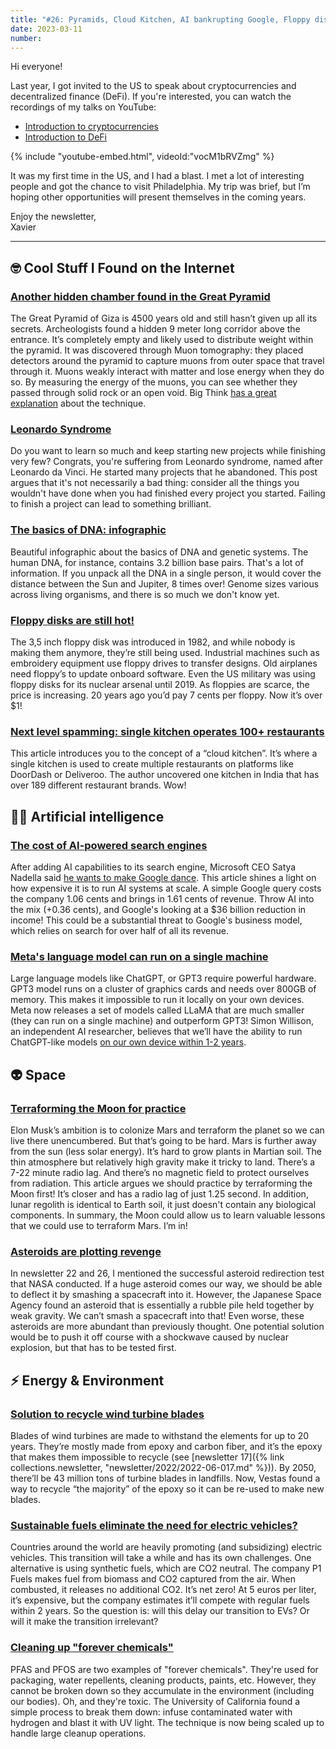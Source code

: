 ```yaml
---
title: "#26: Pyramids, Cloud Kitchen, AI bankrupting Google, Floppy disks, Sustainable Fuel, Asteroids, Turbines Blades, and more!"
date: 2023-03-11
number:
---
```


Hi everyone!

Last year, I got invited to the US to speak about cryptocurrencies and decentralized finance (DeFi). If you're interested, you can watch the recordings of my talks on YouTube:

* [Introduction to cryptocurrencies](https://youtu.be/vJfdO9QuroY)
* [Introduction to DeFi](https://youtu.be/vocM1bRVZmg)

{% include "youtube-embed.html", videoId:"vocM1bRVZmg" %}

It was my first time in the US, and I had a blast. I met a lot of interesting people and got the chance to visit Philadelphia. My trip was brief, but I’m hoping other opportunities will present themselves in the coming years.

Enjoy the newsletter,  
Xavier

---

## 🤓 Cool Stuff I Found on the Internet
### [Another hidden chamber found in the Great Pyramid](https://www.smithsonianmag.com/smart-news/hidden-chamber-pyramid-giza-180981745/)
The Great Pyramid of Giza is 4500 years old and still hasn’t given up all its secrets. Archeologists found a hidden 9 meter long corridor above the entrance. It’s completely empty and likely used to distribute weight within the pyramid. It was discovered through Muon tomography: they placed detectors around the pyramid to capture muons from outer space that travel through it. Muons weakly interact with matter and lose energy when they do so. By measuring the energy of the muons, you can see whether they passed through solid rock or an open void. Big Think [has a great explanation](https://bigthink.com/hard-science/great-pyramid-muon-tomography/) about the technique.


### [Leonardo Syndrome](https://thoughtfulatlas.bearblog.dev/leonardo-syndrome/)
Do you want to learn so much and keep starting new projects while finishing very few? Congrats, you're suffering from Leonardo syndrome, named after Leonardo da Vinci. He started many projects that he abandoned. This post argues that it's not necessarily a bad thing: consider all the things you wouldn't have done when you had finished every project you started. Failing to finish a project can lead to something brilliant.


### [The basics of DNA: infographic](https://www.visualcapitalist.com/cp/basics-of-dna-and-genetic-systems/)
Beautiful infographic about the basics of DNA and genetic systems. The human DNA, for instance, contains 3.2 billion base pairs. That's a lot of information. If you unpack all the DNA in a single person, it would cover the distance between the Sun and Jupiter, 8 times over! Genome sizes various across living organisms, and there is so much we don't know yet.


### [Floppy disks are still hot!](https://www.wired.com/story/why-the-floppy-disk-just-wont-die/)
The 3,5 inch floppy disk was introduced in 1982, and while nobody is making them anymore, they’re still being used. Industrial machines such as embroidery equipment use floppy drives to transfer designs. Old airplanes need floppy’s to update onboard software. Even the US military was using floppy disks for its nuclear arsenal until 2019. As floppies are scarce, the price is increasing. 20 years ago you’d pay 7 cents per floppy. Now it’s over $1!


### [Next level spamming: single kitchen operates 100+ restaurants](https://peabee.substack.com/p/17-one-kitchen-hundreds-of-internet)
This article introduces you to the concept of a “cloud kitchen”. It’s where a single kitchen is used to create multiple restaurants on platforms like DoorDash or Deliveroo. The author uncovered one kitchen in India that has over 189 different restaurant brands. Wow!


## 🧠🤖 Artificial intelligence
### [The cost of AI-powered search engines](https://www.semianalysis.com/p/the-inference-cost-of-search-disruption)
After adding AI capabilities to its search engine, Microsoft CEO Satya Nadella said [he wants to make Google dance](https://www.businessinsider.com/microsoft-ceo-new-bing-making-google-show-can-dance-bard-2023-2). This article shines a light on how expensive it is to run AI systems at scale. A simple Google query costs the company 1.06 cents and brings in 1.61 cents of revenue. Throw AI into the mix (+0.36 cents), and Google's looking at a $36 billion reduction in income! This could be a substantial threat to Google's business model, which relies on search for over half of all its revenue.

### [Meta's language model can run on a single machine](https://arstechnica.com/information-technology/2023/02/chatgpt-on-your-pc-meta-unveils-new-ai-model-that-can-run-on-a-single-gpu/)
Large language models like ChatGPT, or GPT3 require powerful hardware. GPT3 model runs on a cluster of graphics cards and needs over 800GB of memory. This makes it impossible to run it locally on your own devices. Meta now releases a set of models called LLaMA that are much smaller (they can run on a single machine) and outperform GPT3! Simon Willison, an independent AI researcher, believes that we’ll have the ability to run ChatGPT-like models [on our own device within 1-2 years](https://twitter.com/simonw/status/1629172729021861889).


## 👽 Space
### [Terraforming the Moon for practice](https://www.freethink.com/space/terraforming-moon-mars)
Elon Musk’s ambition is to colonize Mars and terraform the planet so we can live there unencumbered. But that’s going to be hard. Mars is further away from the sun (less solar energy). It’s hard to grow plants in Martian soil. The thin atmosphere but relatively high gravity make it tricky to land. There’s a 7-22 minute radio lag. And there’s no magnetic field to protect ourselves from radiation. This article argues we should practice by terraforming the Moon first! It’s closer and has a radio lag of just 1.25 second. In addition, lunar regolith is identical to Earth soil, it just doesn't contain any biological components. In summary, the Moon could allow us to learn valuable lessons that we could use to terraform Mars. I’m in!


### [Asteroids are plotting revenge](https://futurism.com/giant-asteroid-actually-swarm-particles-impossible-destroy)
In newsletter 22 and 26, I mentioned the successful asteroid redirection test that NASA conducted. If a huge asteroid comes our way, we should be able to deflect it by smashing a spacecraft into it. However, the Japanese Space Agency found an asteroid that is essentially a rubble pile held together by weak gravity. We can’t smash a spacecraft into that! Even worse, these asteroids are more abundant than previously thought. One potential solution would be to push it off course with a shockwave caused by nuclear explosion, but that has to be tested first.



## ⚡️ Energy & Environment
### [Solution to recycle wind turbine blades](https://www.theverge.com/2023/2/13/23594847/vestas-wind-energy-turbine-blade-reycling-plastic-waste)
Blades of wind turbines are made to withstand the elements for up to 20 years. They’re mostly made from epoxy and carbon fiber, and it’s the epoxy that makes them impossible to recycle (see [newsletter 17]({% link collections.newsletter, "newsletter/2022/2022-06-017.md" %})). By 2050, there’ll be 43 million tons of turbine blades in landfills. Now, Vestas found a way to recycle “the majority” of the epoxy so it can be re-used to make new blades.


### [Sustainable fuels eliminate the need for electric vehicles?](https://www.wrc.com/en/news/2023/wrc/p1-fuels-takes-wrc-tested-fossil-free-fuel-to-berlin-streets/)
Countries around the world are heavily promoting (and subsidizing) electric vehicles. This transition will take a while and has its own challenges. One alternative is using synthetic fuels, which are CO2 neutral. The company P1 Fuels makes fuel from biomass and CO2 captured from the air. When combusted, it releases no additional CO2. It’s net zero! At 5 euros per liter, it’s expensive, but the company estimates it’ll compete with regular fuels within 2 years. So the question is: will this delay our transition to EVs? Or will it make the transition irrelevant?


### [Cleaning up "forever chemicals"](https://news.ucr.edu/articles/2022/12/12/pollution-cleanup-method-destroys-toxic-forever-chemicals)
PFAS and PFOS are two examples of "forever chemicals". They're used for packaging, water repellents, cleaning products, paints, etc. However, they cannot be broken down so they accumulate in the environment (including our bodies). Oh, and they're toxic. The University of California found a simple process to break them down: infuse contaminated water with hydrogen and blast it with UV light. The technique is now being scaled up to handle large cleanup operations.

